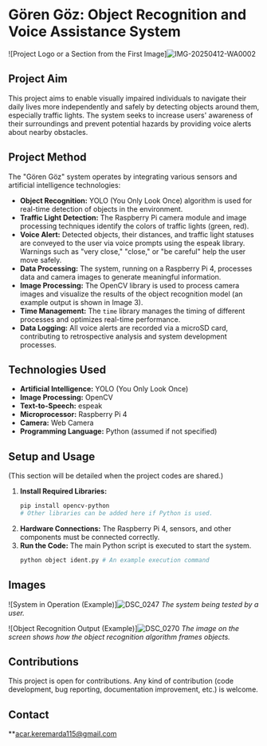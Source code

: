 # Gören Göz: Object Recognition and Voice Assistance System

![Project Logo or a Section from the First Image]![IMG-20250412-WA0002](https://github.com/user-attachments/assets/038d5ff5-0a1c-41d4-8a03-b4cf94df6c25)


## Project Aim

This project aims to enable visually impaired individuals to navigate their daily lives more independently and safely by detecting objects around them, especially traffic lights. The system seeks to increase users' awareness of their surroundings and prevent potential hazards by providing voice alerts about nearby obstacles.

## Project Method

The "Gören Göz" system operates by integrating various sensors and artificial intelligence technologies:

* **Object Recognition:** YOLO (You Only Look Once) algorithm is used for real-time detection of objects in the environment.
* **Traffic Light Detection:** The Raspberry Pi camera module and image processing techniques identify the colors of traffic lights (green, red).
* **Voice Alert:** Detected objects, their distances, and traffic light statuses are conveyed to the user via voice prompts using the espeak library. Warnings such as "very close," "close," or "be careful" help the user move safely.
* **Data Processing:** The system, running on a Raspberry Pi 4, processes data and camera images to generate meaningful information.
* **Image Processing:** The OpenCV library is used to process camera images and visualize the results of the object recognition model (an example output is shown in Image 3).
* **Time Management:** The `time` library manages the timing of different processes and optimizes real-time performance.
* **Data Logging:** All voice alerts are recorded via a microSD card, contributing to retrospective analysis and system development processes.

## Technologies Used

* **Artificial Intelligence:** YOLO (You Only Look Once)
* **Image Processing:** OpenCV
* **Text-to-Speech:** espeak
* **Microprocessor:** Raspberry Pi 4
* **Camera:** Web Camera
* **Programming Language:** Python (assumed if not specified)

## Setup and Usage

(This section will be detailed when the project codes are shared.)

1.  **Install Required Libraries:**
    ```bash
    pip install opencv-python
    # Other libraries can be added here if Python is used.
    ```
2.  **Hardware Connections:** The Raspberry Pi 4, sensors, and other components must be connected correctly.
3.  **Run the Code:** The main Python script is executed to start the system.
    ```bash
    python object ident.py # An example execution command
    ```

## Images

![System in Operation (Example)]![DSC_0247](https://github.com/user-attachments/assets/51d98bf5-3ee3-4ca7-a222-6d4a8452ab67)
*The system being tested by a user.*

![Object Recognition Output (Example)]![DSC_0270](https://github.com/user-attachments/assets/f0581dbe-e11f-4ac4-8a3f-50a66827b872)
*The image on the screen shows how the object recognition algorithm frames objects.*

## Contributions

This project is open for contributions. Any kind of contribution (code development, bug reporting, documentation improvement, etc.) is welcome.


## Contact

**acar.keremarda115@gmail.com


